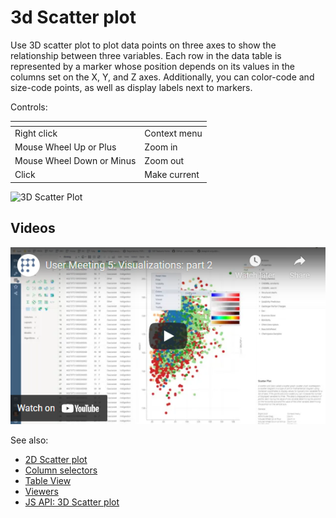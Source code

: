 <!-- TITLE: 3D Scatter plot -->
<!-- SUBTITLE: -->

# 3d Scatter plot

Use 3D scatter plot to plot data points on three axes to show the relationship between three variables. 
Each row in the data table is represented by a marker whose position depends on its values in the
columns set on the X, Y, and Z axes. Additionally, you can color-code and size-code points, as well
as display labels next to markers.

Controls:

| []()                      |                        |
|---------------------------|------------------------|
| Right click               | Context menu           |
| Mouse Wheel Up or Plus    | Zoom in                |
| Mouse Wheel Down or Minus | Zoom out               |
| Click                     | Make current           |


![3D Scatter Plot](../../uploads/gifs/3d-scatter-plot.gif "3D scatter plot") 

## Videos

[![3D Scatter Plot](../../uploads/youtube/visualizations2.png "Open on Youtube")](https://www.youtube.com/watch?v=7MBXWzdC0-I&t=1723s)

See also:
 
  * [2D Scatter plot](scatter-plot.md)
  * [Column selectors](column-selectors.md)
  * [Table View](../../overview/table-view.md)
  * [Viewers](../viewers.md)
  * [JS API: 3D Scatter plot](https://public.datagrok.ai/js/samples/ui/viewers/types/scatter-plot-3d)
